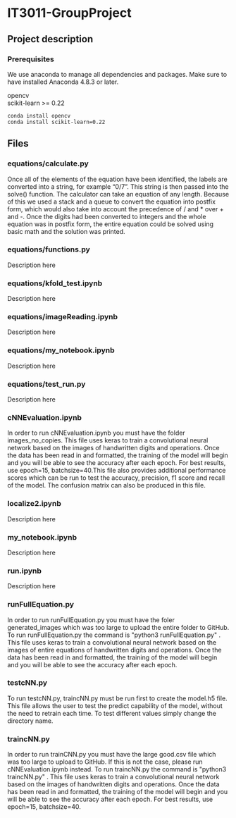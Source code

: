 # IT3011-GroupProject

## Project description


### Prerequisites
We use anaconda to manage all dependencies and packages.
Make sure to have installed Anaconda 4.8.3 or later.

opencv <br>
scikit-learn >= 0.22
```
conda install opencv
conda install scikit-learn=0.22
```






## Files
### equations/calculate.py
Once all of the elements of the equation have been identified, the labels are converted into a string, for example “0/7”. This string is then passed into the solve() function. The calculator can take an equation of any length. Because of this we used a stack and a queue to convert the equation into postfix form, which would also take into account the precedence of / and * over + and -. Once the digits had been converted to integers and the whole equation was in postfix form, the entire equation could be solved using basic math and the solution was printed.

### equations/functions.py
Description here

### equations/kfold_test.ipynb
Description here

### equations/imageReading.ipynb
Description here

### equations/my_notebook.ipynb
Description here

### equations/test_run.py
Description here

### cNNEvaluation.ipynb
In order to run cNNEvaluation.ipynb you must have the folder images_no_copies. This file uses keras to train a convolutional neural network based on the images of handwritten digits and operations. Once the data has been read in and formatted, the training of the model will begin and you will be able to see the accuracy after each epoch. For best results, use epoch=15, batchsize=40.This file also provides additional performance scores which can be run to test the accuracy, precision, f1 score and recall of the model. The confusion matrix can also be produced in this file.

### localize2.ipynb
Description here

### my_notebook.ipynb
Description here

### run.ipynb
Description here

### runFullEquation.py
In order to run runFullEquation.py you must have the foler generated_images which was too large to upload the entire folder to GitHub. To run runFullEquation.py the command is "python3 runFullEquation.py" . This file uses keras to train a convolutional neural network based on the images of entire equations of handwritten digits and operations. Once the data has been read in and formatted, the training of the model will begin and you will be able to see the accuracy after each epoch. 

### testcNN.py
To run testcNN.py, traincNN.py must be run first to create the model.h5 file. This file allows the user to test the predict capability of the model, without the need to retrain each time. To test different values simply change the directory name.

### traincNN.py
In order to run trainCNN.py you must have the large good.csv file which was too large to upload to GitHub. If this is not the case, please run cNNEvaluation.ipynb instead. To run traincNN.py the command is "python3 traincNN.py" . This file uses keras to train a convolutional neural network based on the images of handwritten digits and operations. Once the data has been read in and formatted, the training of the model will begin and you will be able to see the accuracy after each epoch. For best results, use epoch=15, batchsize=40.



